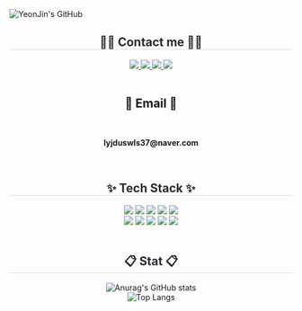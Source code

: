  <div class="header">
      <img src="https://capsule-render.vercel.app/api?type=transparent&fontColor=F5C0CA&text=YeonJin's%20GitHub%20&height=150&fontSize=60&descAlignY=75&descAlign=60" alt="YeonJin's GitHub">
    </div>
<div align= "center">
    <h2 style="border-bottom: 1px solid #d8dee4; color: #282d33;"> 🧑‍💻 Contact me 🧑‍💻 </h2>
    <div align= "center"> <a href=https://lyjduswls.tistory.com> <img src="https://img.shields.io/badge/Tistory-000000?style=for-the-badge&logo=Tistory&logoColor=white&link=https://lyjduswls.tistory.com"> </a>
         <a href=lyjduswls0307@gmail.com> <img src="https://img.shields.io/badge/Notion-000000?style=for-the-badge&logo=Notion&logoColor=white&link=lyjduswls0307@gmail.com"> </a>
         <a href=https://www.instagram.com/uniuorh_10> <img src="https://img.shields.io/badge/Instagram-E4405F?style=for-the-badge&logo=Instagram&logoColor=white&link=https://www.instagram.com/uniuorh_10"> </a>
         <a href=mailto:lyjduswls0307@gmail.com> <img src="https://img.shields.io/badge/Gmail-EA4335?style=for-the-badge&logo=Gmail&logoColor=white&link=mailto:lyjduswls0307@gmail.com"> </a>
          </div><br>
    <div align= "center">  </div> 
    <h2 align="center">📧 Email 📧</h2><br>
<p align="center">
  <Strong>lyjduswls37@naver.com</Strong>
</p><br>
<div align= "center">
    <h2 style="border-bottom: 1px solid #d8dee4; color: #282d33;"> ✨ Tech Stack ✨ </h2>
    <div style="margin: 0 auto; text-align: center;" align= "center"> <img src="https://img.shields.io/badge/Python-3776AB?style=for-the-badge&logo=Python&logoColor=white">
          <img src="https://img.shields.io/badge/Flask-000000?style=for-the-badge&logo=Flask&logoColor=white">
          <img src="https://img.shields.io/badge/MySQL-4479A1?style=for-the-badge&logo=MySQL&logoColor=white">
          <img src="https://img.shields.io/badge/C-A8B9CC?style=for-the-badge&logo=C&logoColor=white">
          <img src="https://img.shields.io/badge/Amazon AWS-232F3E?style=for-the-badge&logo=Amazon AWS&logoColor=white">
          <br/><img src="https://img.shields.io/badge/Java-007396?style=for-the-badge&logo=Java&logoColor=white">
          <img src="https://img.shields.io/badge/Spring-6DB33F?style=for-the-badge&logo=Spring&logoColor=white">
          <img src="https://img.shields.io/badge/Spring Boot-6DB33F?style=for-the-badge&logo=Spring Boot&logoColor=white">
          <img src="https://img.shields.io/badge/Git-F05032?style=for-the-badge&logo=Git&logoColor=white">
          <img src="https://img.shields.io/badge/Github-181717?style=for-the-badge&logo=Github&logoColor=white">
          </div>
    </div><br>
<div align= "center">
    <h2 style="border-bottom: 1px solid #d8dee4; color: #282d33;"> 📋 Stat 📋 </h2>
    
![Anurag's GitHub stats](https://github-readme-stats.vercel.app/api?username=Lee-yeonjin&show_icons=true&theme=radical)    
![Top Langs](https://github-readme-stats.vercel.app/api/top-langs/?username=Lee-yeonjin&layout=compact&theme=dracula)

<br>

<!--
**Lee-yeonjin/Lee-yeonjin** is a ✨ _special_ ✨ repository because its `README.md` (this file) appears on your GitHub profile.

Here are some ideas to get you started:

- 🔭 I’m currently working on ...
- 🌱 I’m currently learning ...
- 👯 I’m looking to collaborate on ...
- 🤔 I’m looking for help with ...
- 💬 Ask me about ...
- 📫 How to reach me: ...
- 😄 Pronouns: ...
- ⚡ Fun fact: ...
-->
